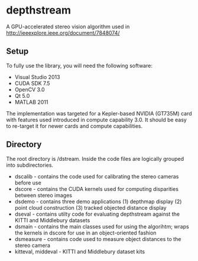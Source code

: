 # depthstream

A GPU-accelerated stereo vision algorithm used in http://ieeexplore.ieee.org/document/7848074/


## Setup
To fully use the library, you will need the following software:

* Visual Studio 2013
* CUDA SDK 7.5 
* OpenCV 3.0
* Qt 5.0
* MATLAB 2011

The implementation was targeted for a Kepler-based NVIDIA (GT735M) card with features used introduced in compute capability 3.0. It should be easy to re-target it for newer cards and compute capabilities. 

## Directory

The root directory is /dstream. Inside the code files are logically grouped into subdirectories.

* dscalib - contains the code used for calibrating the stereo cameras before use
* dscore - contains the CUDA kernels used for computing disparities between stereo images
* dsdemo - contains three demo applications (1) depthmap display (2) point cloud construction (3) tracked objected distance display
* dseval - contains utilty code for evaluating depthstream against the KITTI and Middlebury datasets
* dsmain - contains the main classes used for using the algorihtm; wraps the kernels in dscore for use in an object-oriented fashion
* dsmeasure - contains code used to measure object distances to the stereo camera
* kitteval, middeval - KITTI and Middlebury dataset kits
